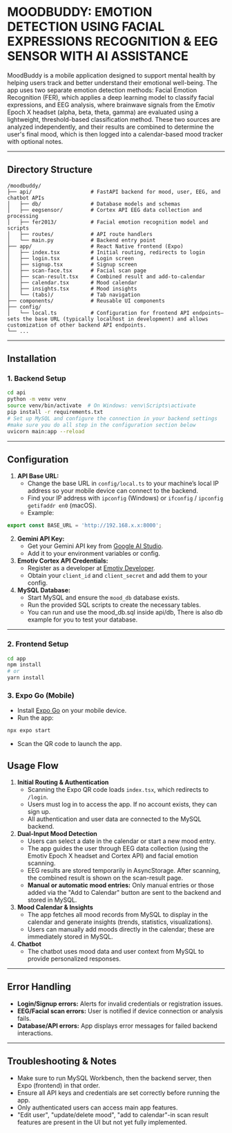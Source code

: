 # MOODBUDDY: EMOTION DETECTION USING FACIAL EXPRESSIONS RECOGNITION \& EEG SENSOR WITH AI ASSISTANCE

MoodBuddy is a mobile application designed to support mental health by helping users track and better understand their emotional well-being. The app uses two separate emotion detection methods: Facial Emotion Recognition (FER), which applies a deep learning model to classify facial expressions, and EEG analysis, where brainwave signals from the Emotiv Epoch X headset (alpha, beta, theta, gamma) are evaluated using a lightweight, threshold-based classification method. These two sources are analyzed independently, and their results are combined to determine the user's final mood, which is then logged into a calendar-based mood tracker with optional notes. 

---

## Directory Structure

```
/moodbuddy/
├── api/                   # FastAPI backend for mood, user, EEG, and chatbot APIs
│   ├── db/                # Database models and schemas
│   ├── eegsensor/         # Cortex API EEG data collection and processing
│   ├── fer2013/           # Facial emotion recognition model and scripts
│   ├── routes/            # API route handlers
│   └── main.py            # Backend entry point
├── app/                   # React Native frontend (Expo)
│   ├── index.tsx          # Initial routing, redirects to login
│   ├── login.tsx          # Login screen
│   ├── signup.tsx         # Signup screen
│   ├── scan-face.tsx      # Facial scan page
│   ├── scan-result.tsx    # Combined result and add-to-calendar
│   ├── calendar.tsx       # Mood calendar
│   ├── insights.tsx       # Mood insights
│   └── (tabs)/            # Tab navigation
├── components/            # Reusable UI components
├── config/
│   └── local.ts           # Configuration for frontend API endpoints—sets the base URL (typically localhost in development) and allows customization of other backend API endpoints.
└── ...
```


---

## Installation

### 1. Backend Setup

```bash
cd api
python -m venv venv
source venv/bin/activate  # On Windows: venv\Scripts\activate
pip install -r requirements.txt
# Set up MySQL and configure the connection in your backend settings 
#make sure you do all step in the configuration section below
uvicorn main:app --reload
```
---

## Configuration

1. **API Base URL:**
    - Change the base URL in `config/local.ts` to your machine’s local IP address so your mobile device can connect to the backend.
    - Find your IP address with `ipconfig` (Windows) or `ifconfig` / `ipconfig getifaddr en0` (macOS).
    - Example:

```ts
export const BASE_URL = 'http://192.168.x.x:8000';
```

2. **Gemini API Key:**
    - Get your Gemini API key from [Google AI Studio](https://ai.google.dev/gemini-api/docs/api-key).
    - Add it to your environment variables or config.
3. **Emotiv Cortex API Credentials:**
    - Register as a developer at [Emotiv Developer](https://www.emotiv.com/pages/developer#gRuxdoJ5qg).
    - Obtain your `client_id` and `client_secret` and add them to your config.
4. **MySQL Database:**
    - Start MySQL and ensure the `mood_db` database exists.
    - Run the provided SQL scripts to create the necessary tables.
    - You can run and use the mood_db.sql inside api/db, There is also db example for you to test your database.

---

### 2. Frontend Setup

```bash
cd app
npm install
# or
yarn install
```


### 3. Expo Go (Mobile)

- Install [Expo Go](https://expo.dev/client) on your mobile device.
- Run the app:

```bash
npx expo start
```

- Scan the QR code to launch the app.

## Usage Flow

1. **Initial Routing \& Authentication**
    - Scanning the Expo QR code loads `index.tsx`, which redirects to `/login`.
    - Users must log in to access the app. If no account exists, they can sign up.
    - All authentication and user data are connected to the MySQL backend.
2. **Dual-Input Mood Detection**
    - Users can select a date in the calendar or start a new mood entry.
    - The app guides the user through EEG data collection (using the Emotiv Epoch X headset and Cortex API) and facial emotion scanning.
    - EEG results are stored temporarily in AsyncStorage. After scanning, the combined result is shown on the scan-result page.
    - **Manual or automatic mood entries:** Only manual entries or those added via the "Add to Calendar" button are sent to the backend and stored in MySQL.
3. **Mood Calendar \& Insights**
    - The app fetches all mood records from MySQL to display in the calendar and generate insights (trends, statistics, visualizations).
    - Users can manually add moods directly in the calendar; these are immediately stored in MySQL.
4. **Chatbot**
    - The chatbot uses mood data and user context from MySQL to provide personalized responses.

---

## Error Handling

- **Login/Signup errors:** Alerts for invalid credentials or registration issues.
- **EEG/Facial scan errors:** User is notified if device connection or analysis fails.
- **Database/API errors:** App displays error messages for failed backend interactions.

---

## Troubleshooting \& Notes

- Make sure to run MySQL Workbench, then the backend server, then Expo (frontend) in that order.
- Ensure all API keys and credentials are set correctly before running the app.
- Only authenticated users can access main app features.
- "Edit user", "update/delete mood", "add to calendar"-in scan result features are present in the UI but not yet fully implemented.
